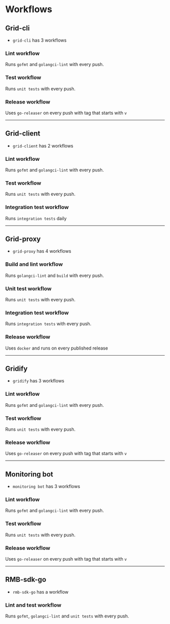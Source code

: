 # Workflows

## Grid-cli

- `grid-cli` has 3 workflows
  
### Lint workflow

Runs `gofmt` and `golangci-lint` with every push.

### Test workflow

Runs `unit tests` with every push.

### Release workflow

Uses `go-releaser` on every push with tag that starts with `v`

---

## Grid-client

- `grid-client` has 2 workflows
  
### Lint workflow

Runs `gofmt` and `golangci-lint` with every push.

### Test workflow

Runs `unit tests` with every push.

### Integration test workflow

Runs `integration tests` daily

---

## Grid-proxy

- `grid-proxy` has 4 workflows
  
### Build and lint workflow

Runs `golangci-lint` and `build` with every push.

### Unit test workflow

Runs `unit tests` with every push.

### Integration test workflow

Runs `integration tests` with every push.

### Release workflow

Uses `docker` and runs on every published release

---

## Gridify

- `gridify` has 3 workflows
  
### Lint workflow

Runs `gofmt` and `golangci-lint` with every push.

### Test workflow

Runs `unit tests` with every push.

### Release workflow

Uses `go-releaser` on every push with tag that starts with `v`

---

## Monitoring bot

- `monitoring bot` has 3 workflows
  
### Lint workflow

Runs `gofmt` and `golangci-lint` with every push.

### Test workflow

Runs `unit tests` with every push.

### Release workflow

Uses `go-releaser` on every push with tag that starts with `v`

---

## RMB-sdk-go

- `rmb-sdk-go` has a workflow
  
### Lint and test workflow

Runs `gofmt`, `golangci-lint` and `unit tests` with every push.
